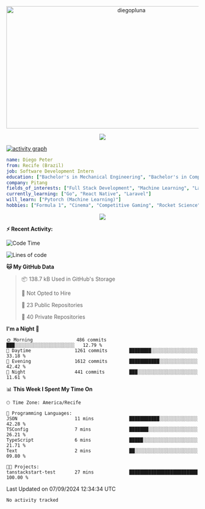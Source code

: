 <p align="center">
  <img src="https://socialify.git.ci/diegopluna/diegopluna/image?font=Inter&forks=1&issues=1&language=1&name=1&owner=1&pattern=Brick%20Wall&pulls=1&stargazers=1&theme=Dark" alt="diegopluna" width="640" height="320" />
</p>

<p align="center">
  <img src="https://github-profile-trophy.vercel.app/?username=diegopluna&theme=tokyonight&column=-1"/>
</p>

[![activity graph](https://github-readme-activity-graph.vercel.app/graph?username=diegopluna&theme=github-dark-dimmed&custom_title=diegopluna%20Activity%20Graph&hide_border=true)](https://github.com/ashutosh00710/github-readme-activity-graph)

```yaml
name: Diego Peter
from: Recife (Brazil)
job: Software Development Intern
education: ["Bachelor's in Mechanical Engineering", "Bachelor's in Computer Science"]
company: Pitang
fields_of_interests: ["Full Stack Development", "Machine Learning", "Large Language Models", "Computer Vision"]
currently_learning: ["Go", "React Native", "Laravel"]
will_learn: ["Pytorch (Machine Learning)"]
hobbies: ["Formula 1", "Cinema", "Competitive Gaming", "Rocket Science"]
```
<p align="center">
  <img src="https://music-profile.rayriffy.com/theme/dark.svg?uid=001361.7bf259d2dfb9456ca71b61612518bc5f.0128" />
</p>

**:zap: Recent Activity:**

<!--START_SECTION:activity-->
<!--END_SECTION:activity-->

<!--START_SECTION:waka-->
![Code Time](http://img.shields.io/badge/Code%20Time-0%20secs-blue)

![Lines of code](https://img.shields.io/badge/From%20Hello%20World%20I%27ve%20Written-3.5%20million%20lines%20of%20code-blue)

**🐱 My GitHub Data** 

> 📦 138.7 kB Used in GitHub's Storage 
 > 
> 🚫 Not Opted to Hire
 > 
> 📜 23 Public Repositories 
 > 
> 🔑 40 Private Repositories 
 > 
**I'm a Night 🦉** 

```text
🌞 Morning                486 commits         ███░░░░░░░░░░░░░░░░░░░░░░   12.79 % 
🌆 Daytime                1261 commits        ████████░░░░░░░░░░░░░░░░░   33.18 % 
🌃 Evening                1612 commits        ███████████░░░░░░░░░░░░░░   42.42 % 
🌙 Night                  441 commits         ███░░░░░░░░░░░░░░░░░░░░░░   11.61 % 
```


📊 **This Week I Spent My Time On** 

```text
🕑︎ Time Zone: America/Recife

💬 Programming Languages: 
JSON                     11 mins             ███████████░░░░░░░░░░░░░░   42.28 % 
TSConfig                 7 mins              ███████░░░░░░░░░░░░░░░░░░   26.21 % 
TypeScript               6 mins              █████░░░░░░░░░░░░░░░░░░░░   21.71 % 
Text                     2 mins              ██░░░░░░░░░░░░░░░░░░░░░░░   09.80 % 

🐱‍💻 Projects: 
tanstackstart-test       27 mins             █████████████████████████   100.00 % 
```


 Last Updated on 07/09/2024 12:34:34 UTC
<!--END_SECTION:waka-->

<!--START_SECTION:waka-simple-->

```text
No activity tracked
```

<!--END_SECTION:waka-simple-->

